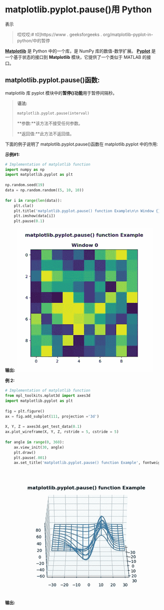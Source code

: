 # matplotlib.pyplot.pause()用 Python

表示

> 哎哎哎:# t0]https://www . geeksforgeeks . org/matplotlib-pyplot-in-python/中的暂停

**[Matplotlib](https://www.geeksforgeeks.org/python-introduction-matplotlib/)** 是 Python 中的一个库，是 NumPy 库的数值-数学扩展。 **[Pyplot](https://www.geeksforgeeks.org/pyplot-in-matplotlib/)** 是一个基于状态的接口到 **Matplotlib** 模块，它提供了一个类似于 MATLAB 的接口。

## matplotlib.pyplot.pause()函数:

matplotlib 库 pyplot 模块中的**暂停()功能**用于暂停间隔秒。

> **语法:**
> 
> ```py
> matplotlib.pyplot.pause(interval)
> 
> ```
> 
> **参数:**该方法不接受任何参数。
> 
> **返回值:**此方法不返回值。

下面的例子说明了 matplotlib.pyplot.pause()函数在 matplotlib.pyplot 中的作用:

**示例#1:**

```py
# Implementation of matplotlib function
import numpy as np
import matplotlib.pyplot as plt

np.random.seed(19)
data = np.random.random((5, 10, 10))

for i in range(len(data)):
    plt.cla()
    plt.title('matplotlib.pyplot.pause() function Example\n\n Window {}'.format(i), fontweight ="bold")
    plt.imshow(data[i])
    plt.pause(0.1)
```

**输出:**
![](img/b58d36d88ff64c40d82e1d032dee5703.png)

**例 2:**

```py
# Implementation of matplotlib function
from mpl_toolkits.mplot3d import axes3d
import matplotlib.pyplot as plt

fig = plt.figure()
ax = fig.add_subplot(111, projection ='3d')

X, Y, Z = axes3d.get_test_data(0.1)
ax.plot_wireframe(X, Y, Z, rstride = 5, cstride = 5)

for angle in range(0, 360):
    ax.view_init(30, angle)
    plt.draw()
    plt.pause(.001)
    ax.set_title('matplotlib.pyplot.pause() function Example', fontweight ="bold")
```

**输出:**
![](img/0a876adcd263b2900abae309e6d109c6.png)